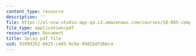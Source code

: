 ```yaml
---
content_type: resource
description: ''
file: https://ol-ocw-studio-app-qa.s3.amazonaws.com/courses/18-085-computational-science-and-engineering-i-fall-2008/9189d352b625c4d59cbe9982bdfdbbca_uMdPZuT7f70.pdf
file_type: application/pdf
resourcetype: Document
title: 3play pdf file
uid: 9189d352-b625-c4d5-9cbe-9982bdfdbbca
---
```

